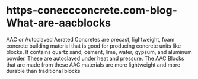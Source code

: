 # https-coneccconcrete.com-blog-What-are-aacblocks
AAC or Autoclaved Aerated Concretes are precast, lightweight, foam concrete building material that is good for producing concrete units like blocks. It contains quartz sand, cement, lime, water, gypsum, and aluminum powder. These are autoclaved under heat and pressure. The AAC Blocks that are made from these AAC materials are more lightweight and more durable than traditional blocks
